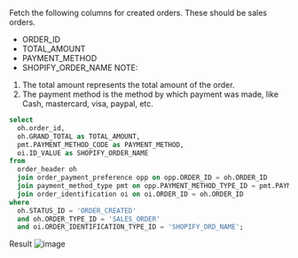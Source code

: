 Fetch the following columns for created orders. These should be sales orders.
- ORDER_ID
- TOTAL_AMOUNT
- PAYMENT_METHOD
- SHOPIFY_ORDER_NAME
NOTE: 
1. The total amount represents the total amount of the order.
2. The payment method is the method by which payment was made, like Cash, mastercard, visa, paypal, etc.

```SQL
select 
  oh.order_id, 
  oh.GRAND_TOTAL as TOTAL_AMOUNT, 
  pmt.PAYMENT_METHOD_CODE as PAYMENT_METHOD, 
  oi.ID_VALUE as SHOPIFY_ORDER_NAME 
from 
  order_header oh 
  join order_payment_preference opp on opp.ORDER_ID = oh.ORDER_ID 
  join payment_method_type pmt on opp.PAYMENT_METHOD_TYPE_ID = pmt.PAYMENT_METHOD_TYPE_ID 
  join order_identification oi on oi.ORDER_ID = oh.ORDER_ID 
where 
  oh.STATUS_ID = 'ORDER_CREATED' 
  and oh.ORDER_TYPE_ID = 'SALES_ORDER' 
  and oi.ORDER_IDENTIFICATION_TYPE_ID = 'SHOPIFY_ORD_NAME';

```

Result
![image](https://github.com/Nishtha-Jain-1119/SQL-Queries/assets/127538617/f541daeb-5d24-439f-ac0f-5a1a1cfb1fb3)
